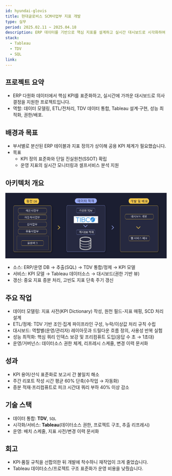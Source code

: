 ```yaml
---
id: hyundai-glovis
title: 현대글로비스 SCM사업부 지표 개발
type: 실무
period: 2025.02.11 ~ 2025.04.18
description: ERP 데이터를 기반으로 핵심 지표를 설계하고 실시간 대시보드로 시각화하여 현업 의사결정을 지원했습니다.
stack:
  - Tableau
  - TDV
  - SQL
link:
---
```


## 프로젝트 요약

- ERP 다원화 데이터에서 핵심 KPI를 표준화하고, 실시간에 가까운 대시보드로 의사결정을 지원한 프로젝트입니다.
- 역할: 데이터 모델링, ETL/전처리, TDV 데이터 통합, Tableau 설계·구현, 성능 최적화, 권한/배포.

## 배경과 목표

- 부서별로 분산된 ERP 테이블과 지표 정의가 상이해 공용 KPI 체계가 필요했습니다.
- 목표
  - KPI 정의 표준화와 단일 진실원천(SSOT) 확립
  - 운영 지표의 실시간 모니터링과 셀프서비스 분석 지원

## 아키텍처 개요

![시스템 아키텍처](./images/hyundai-glovis-architecture.png)

- 소스: ERP/운영 DB → 추출(SQL) → TDV 통합/정제 → KPI 모델
- 서비스: KPI 모델 → Tableau 데이터소스 → 대시보드(권한 기반 뷰)
- 갱신: 중요 지표 증분 처리, 고빈도 지표 단축 주기 갱신

## 주요 작업

- 데이터 모델링: 지표 사전(KPI Dictionary) 작성, 원천 필드-지표 매핑, SCD 처리 설계
- ETL/정제: TDV 기반 조인·집계 파이프라인 구성, 누락/이상값 처리 규칙 수립
- 대시보드: 역할별(운영/관리자) 레이아웃과 드릴다운 흐름 정의, 사용성 반복 실험
- 성능 최적화: 핵심 쿼리 인덱스 보강 및 프리컴퓨트 도입(응답 수 초 → 1초대)
- 운영/거버넌스: 데이터소스 권한 체계, 리프레시 스케줄, 변경 이력 문서화

## 성과

- KPI 용어/산식 표준화로 보고서 간 불일치 해소
- 주간 리포트 작성 시간 평균 60% 단축(수작업 → 자동화)
- 증분 적재·프리컴퓨트로 피크 시간대 쿼리 부하 40% 이상 감소

## 기술 스택

- 데이터 통합: **TDV**, `SQL`
- 시각화/서비스: **Tableau**(데이터소스 권한, 프로젝트 구조, 추출 리프레시)
- 운영: 배치 스케줄, 지표 사전/변경 이력 문서화

## 회고

- KPI·품질 규칙을 선합의한 뒤 개발에 착수하니 재작업이 크게 줄었습니다.
- Tableau 데이터소스/프로젝트 구조 표준화가 운영 비용을 낮췄습니다.
